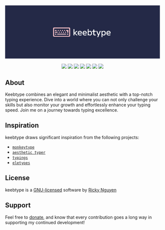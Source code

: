 <p align="center">
  <a href="https://keebtype.com/">
    <img src="https://github.com/nguyricky/keebtype/blob/main/src/assets/Banner.jpg" alt="KeebType Banner">
  </a>
</p>

<p align="center">
  <img src="https://img.shields.io/badge/react-%2320232a.svg?style=for-the-badge&logo=react&logoColor=%2361DAFB">
  <img src="https://img.shields.io/badge/tailwindcss-%2338B2AC.svg?style=for-the-badge&logo=tailwind-css&logoColor=white">
  <img src="https://img.shields.io/badge/-GraphQL-E10098?style=for-the-badge&logo=graphql&logoColor=white">
  <img src="https://img.shields.io/badge/daisyui-5A0EF8?style=for-the-badge&logo=daisyui&logoColor=white">
  <img src="https://img.shields.io/badge/vite-%23646CFF.svg?style=for-the-badge&logo=vite&logoColor=white">
  <img src="https://img.shields.io/badge/vercel-%23000000.svg?style=for-the-badge&logo=vercel&logoColor=white">
  <img src="https://img.shields.io/badge/NPM-%23CB3837.svg?style=for-the-badge&logo=npm&logoColor=white"
</p>

## About

Keebtype combines an elegant and minimalist aesthetic with a top-notch typing experience. Dive into a world where you can not only challenge your skills but also monitor your growth and effortlessly enhance your typing speed. Join me on a journey towards typing excellence.

## Inspiration

keebtype draws significant inspiration from the following projects:

  - [`monkeytype`](https://github.com/monkeytypegame/monkeytype)
  - [`aesthetic typer`](https://github.com/Evgastap/aesthetic-typer)
  - [`typings`](https://github.com/briano1905/typings)
  - [`eletypes`](https://github.com/gamer-ai/eletypes-frontend)

## License

keebtype is a [GNU-licensed](https://www.gnu.org/licenses/gpl-3.0.en.html) software by [Ricky Nguyen](https://github.com/nguyricky)

## Support

Feel free to [donate](https://ko-fi.com/rickynguyen), and know that every contribution goes a long way in supporting my continued development!
